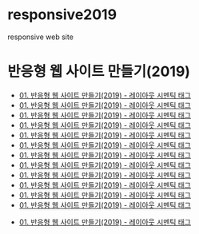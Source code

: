 # responsive2019
responsive web site

<h1>반응형 웹 사이트 만들기(2019)</h1>
<ul>
  <li><a href="">01. 반응형 웹 사이트 만들기(2019) - 레이아웃 시멘틱 태그</a></li>
  <li><a href="">01. 반응형 웹 사이트 만들기(2019) - 레이아웃 시멘틱 태그</a></li>
  <li><a href="">01. 반응형 웹 사이트 만들기(2019) - 레이아웃 시멘틱 태그</a></li>
  <li><a href="">01. 반응형 웹 사이트 만들기(2019) - 레이아웃 시멘틱 태그</a></li>
  <li><a href="">01. 반응형 웹 사이트 만들기(2019) - 레이아웃 시멘틱 태그</a></li>
  <li><a href="">01. 반응형 웹 사이트 만들기(2019) - 레이아웃 시멘틱 태그</a></li>
  <li><a href="">01. 반응형 웹 사이트 만들기(2019) - 레이아웃 시멘틱 태그</a></li>
  <li><a href="">01. 반응형 웹 사이트 만들기(2019) - 레이아웃 시멘틱 태그</a></li>
  <li><a href="">01. 반응형 웹 사이트 만들기(2019) - 레이아웃 시멘틱 태그</a></li>
  <li><a href="">01. 반응형 웹 사이트 만들기(2019) - 레이아웃 시멘틱 태그</a></li>
  <li><a href="">01. 반응형 웹 사이트 만들기(2019) - 레이아웃 시멘틱 태그</a></li>
  <li><a href="">01. 반응형 웹 사이트 만들기(2019) - 레이아웃 시멘틱 태그</a></li>
</ul>


<ul>
  <li><a href="https://webstoryboy.github.io/responsive2019/res024_01.html">01. 반응형 웹 사이트 만들기(2019) - 레이아웃 시멘틱 태그</a></li>
</ul>
